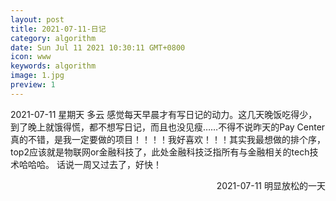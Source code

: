 ```yaml
---
layout: post
title: 2021-07-11-日记
category: algorithm
date: Sun Jul 11 2021 10:30:11 GMT+0800
icon: www
keywords: algorithm
image: 1.jpg
preview: 1
---
```

2021-07-11 星期天 多云
感觉每天早晨才有写日记的动力。这几天晚饭吃得少，到了晚上就饿得慌，都不想写日记，而且也没见瘦……不得不说昨天的Pay Center真的不错，是我一定要做的项目！！！！我好喜欢！！！其实我最想做的排个序，top2应该就是物联网or金融科技了，此处金融科技泛指所有与金融相关的tech技术哈哈哈。
话说一周又过去了，好快！
<p align="right">
2021-07-11 明显放松的一天
</p>